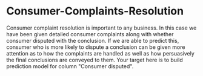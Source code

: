 # Consumer-Complaints-Resolution
Consumer complaint resolution is important to any business. In this case we have been given detailed consumer complaints along with whether consumer disputed with the conclusion. If we are able to predict this, consumer who is more likely to dispute a conclusion can be given more attention as to how the complaints are handled as well as how persuasively the final conclusions are conveyed to them. Your target here is to build prediction model for column "Consumer disputed".
